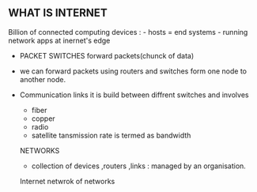 ## WHAT IS INTERNET

  Billion of connected computing devices :
    - hosts = end systems 
    - running network apps at inernet's edge
- PACKET SWITCHES
 forward packets(chunck of data)
 - we can forward packets using  routers and switches form one node to another node. 

- Communication links
  it is build between diffrent switches and involves 
     - fiber
     - copper 
     - radio
     - satellite
   tansmission rate is termed as bandwidth
   
   NETWORKS
    - collection of devices ,routers ,links : managed by an organisation.
   
   Internet netwrok of networks 
